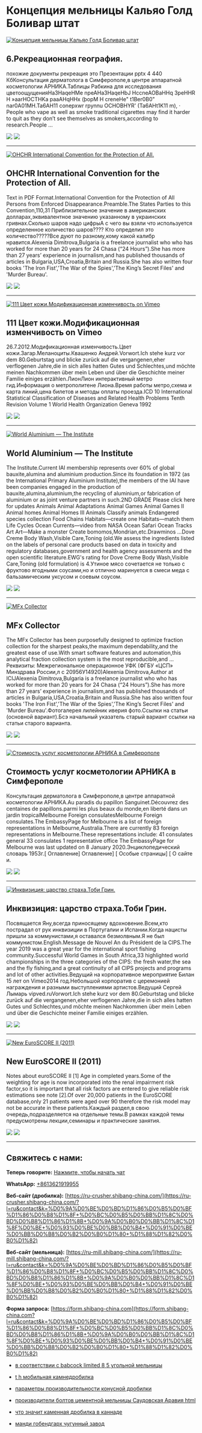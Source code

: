 # Концепция мельницы Кальяо Голд Боливар штат

<a href="https://swt.shibang-china.com/?l=ru&img&k=%D0%9A%D0%BE%D0%BD%D1%86%D0%B5%D0%BF%D1%86%D0%B8%D1%8F+%D0%BC%D0%B5%D0%BB%D1%8C%D0%BD%D0%B8%D1%86%D1%8B+%D0%9A%D0%B0%D0%BB%D1%8C%D1%8F%D0%BE+%D0%93%D0%BE%D0%BB%D0%B4+%D0%91%D0%BE%D0%BB%D0%B8%D0%B2%D0%B0%D1%80+%D1%88%D1%82%D0%B0%D1%82" target="_blank">![Концепция мельницы Кальяо Голд Боливар штат](http://static.shibang-china.com/all-800x300/168.jpg)</a>

## 6.Рекреационная география.
похожие документы рекреация это Презентации pptx 4 440 КбКонсультация дерматолога в Симферополе,в центре аппаратной косметологии АРНИКА.Таблицы Рабкина для исследования цветоощущенияHa3HaqeHMe npeAHa3HaqeHbJ HccneAOBaHHq 3peHHR H &#187;aarHOCTHKa paaAHqHHx (&#254;opM H creneHe&quot; t1Ber0B0&quot; nar0A01MH.Ta6AH11 conepxwr rpynnu OCHOBHYR' (Ta6AHt1K11 m),&nbsp;&#0183;&#32;People who vape as well as smoke traditional cigarettes may find it harder to quit as they don’t see themselves as smokers,according to research.People …


<a href="https://whatsapp.shibangsoft.com/WhatsApp.php" target="_blank" title="WhatsApp">![](http://static.shibang-china.com/icon/whatsapp.png)</a> <a href="https://swt.shibang-china.com/?l=ru&icon&k=%D0%9A%D0%BE%D0%BD%D1%86%D0%B5%D0%BF%D1%86%D0%B8%D1%8F+%D0%BC%D0%B5%D0%BB%D1%8C%D0%BD%D0%B8%D1%86%D1%8B+%D0%9A%D0%B0%D0%BB%D1%8C%D1%8F%D0%BE+%D0%93%D0%BE%D0%BB%D0%B4+%D0%91%D0%BE%D0%BB%D0%B8%D0%B2%D0%B0%D1%80+%D1%88%D1%82%D0%B0%D1%82" target="_blank">![](http://static.shibang-china.com/icon/chat-ru.png)</a>

---

<a href="https://swt.shibang-china.com/?l=ru&img&k=%D0%9A%D0%BE%D0%BD%D1%86%D0%B5%D0%BF%D1%86%D0%B8%D1%8F+%D0%BC%D0%B5%D0%BB%D1%8C%D0%BD%D0%B8%D1%86%D1%8B+%D0%9A%D0%B0%D0%BB%D1%8C%D1%8F%D0%BE+%D0%93%D0%BE%D0%BB%D0%B4+%D0%91%D0%BE%D0%BB%D0%B8%D0%B2%D0%B0%D1%80+%D1%88%D1%82%D0%B0%D1%82" target="_blank">![OHCHR International Convention for the Protection of All.](http://static.shibang-china.com/all-800x300/1213.jpg)</a>

## OHCHR International Convention for the Protection of All.
Text in PDF Format.International Convention for the Protection of All Persons from Enforced Disappearance.Preamble.The States Parties to this Convention,110,31 Приблизительное значение в американских долларах,эквивалентное значению указанному в украинских гривнах.Сколько шаров надо цифрыА с чего вы взяли что используется определенное количество шаров???? Кто определил это количество?????Все дуют по разному,кому какой калибр нравится.Alexenia Dimitrova,Bulgaria is a freelance journalist who who has worked for more than 20 years for 24 Chasa (“24 Hours”).She has more than 27 years’ experience in journalism,and has published thousands of articles in Bulgaria,USA,Croatia,Britain and Russia.She has also written four books 'The Iron Fist','The War of the Spies','The King’s Secret Files' and 'Murder Bureau'.


<a href="https://whatsapp.shibangsoft.com/WhatsApp.php" target="_blank" title="WhatsApp">![](http://static.shibang-china.com/icon/whatsapp.png)</a> <a href="https://swt.shibang-china.com/?l=ru&icon&k=%D0%9A%D0%BE%D0%BD%D1%86%D0%B5%D0%BF%D1%86%D0%B8%D1%8F+%D0%BC%D0%B5%D0%BB%D1%8C%D0%BD%D0%B8%D1%86%D1%8B+%D0%9A%D0%B0%D0%BB%D1%8C%D1%8F%D0%BE+%D0%93%D0%BE%D0%BB%D0%B4+%D0%91%D0%BE%D0%BB%D0%B8%D0%B2%D0%B0%D1%80+%D1%88%D1%82%D0%B0%D1%82" target="_blank">![](http://static.shibang-china.com/icon/chat-ru.png)</a>

---

<a href="https://swt.shibang-china.com/?l=ru&img&k=%D0%9A%D0%BE%D0%BD%D1%86%D0%B5%D0%BF%D1%86%D0%B8%D1%8F+%D0%BC%D0%B5%D0%BB%D1%8C%D0%BD%D0%B8%D1%86%D1%8B+%D0%9A%D0%B0%D0%BB%D1%8C%D1%8F%D0%BE+%D0%93%D0%BE%D0%BB%D0%B4+%D0%91%D0%BE%D0%BB%D0%B8%D0%B2%D0%B0%D1%80+%D1%88%D1%82%D0%B0%D1%82" target="_blank">![111 Цвет кожи.Модификационная изменчивость on Vimeo](http://static.shibang-china.com/all-800x300/1098.jpg)</a>

## 111 Цвет кожи.Модификационная изменчивость on Vimeo
26.7.2012.Модификационная изменчивость.Цвет кожи.Загар.Меланоциты.Квашенко Андрей.Vorwort.Ich stehe kurz vor dem 80.Geburtstag und blicke zur&#252;ck auf die vergangenen,eher verflogenen Jahre,die in sich alles hatten Gutes und Schlechtes,und m&#246;chte meinen Nachkommen &#252;ber mein Leben und &#252;ber die Geschichte meiner Familie einiges erz&#228;hlen.ЛионЛион интерактивный метро гид.Информация о метрополитене Лиона.Время работы метро,схема и карта линий,цена билетов и методы оплаты проезда.ICD 10 International Statistical Classification of Diseases and Related Health Problems Tenth Revision Volume 1 World Health Organization Geneva 1992


<a href="https://whatsapp.shibangsoft.com/WhatsApp.php" target="_blank" title="WhatsApp">![](http://static.shibang-china.com/icon/whatsapp.png)</a> <a href="https://swt.shibang-china.com/?l=ru&icon&k=%D0%9A%D0%BE%D0%BD%D1%86%D0%B5%D0%BF%D1%86%D0%B8%D1%8F+%D0%BC%D0%B5%D0%BB%D1%8C%D0%BD%D0%B8%D1%86%D1%8B+%D0%9A%D0%B0%D0%BB%D1%8C%D1%8F%D0%BE+%D0%93%D0%BE%D0%BB%D0%B4+%D0%91%D0%BE%D0%BB%D0%B8%D0%B2%D0%B0%D1%80+%D1%88%D1%82%D0%B0%D1%82" target="_blank">![](http://static.shibang-china.com/icon/chat-ru.png)</a>

---

<a href="https://swt.shibang-china.com/?l=ru&img&k=%D0%9A%D0%BE%D0%BD%D1%86%D0%B5%D0%BF%D1%86%D0%B8%D1%8F+%D0%BC%D0%B5%D0%BB%D1%8C%D0%BD%D0%B8%D1%86%D1%8B+%D0%9A%D0%B0%D0%BB%D1%8C%D1%8F%D0%BE+%D0%93%D0%BE%D0%BB%D0%B4+%D0%91%D0%BE%D0%BB%D0%B8%D0%B2%D0%B0%D1%80+%D1%88%D1%82%D0%B0%D1%82" target="_blank">![World Aluminium — The Institute](http://static.shibang-china.com/all-800x300/543.jpg)</a>

## World Aluminium — The Institute
The Institute.Current IAI membership represents over 60% of global bauxite,alumina and aluminium production.Since its foundation in 1972 (as the International Primary Aluminium Institute),the members of the IAI have been companies engaged in the production of bauxite,alumina,aluminium,the recycling of aluminium,or fabrication of aluminium or as joint venture partners in such.2ND GRADE Please click here for updates Animals Animal Adaptations Animal Games Animal Games II Animal homes Animal Homes III Animals Classify animals Endangered species collection Food Chains Habitats—create one Habitats—match them Life Cycles Ocean Currents—video from NASA Ocean Safari Ocean Tracks Art Art—Make a monster Create bomomos,Mondrian,etc.Drawminos …Dove Creme Body Wash,Visible Care,Toning (old.We assess the ingredients listed on the labels of personal care products based on data in toxicity and regulatory databases,government and health agency assessments and the open scientific literature.EWG's rating for Dove Creme Body Wash,Visible Care,Toning (old formulation) is 4.Утиное мясо сочетается не только с фруктово ягодными соусами,но и отлично маринуется в смеси меда с бальзамическим уксусом и соевым соусом.


<a href="https://whatsapp.shibangsoft.com/WhatsApp.php" target="_blank" title="WhatsApp">![](http://static.shibang-china.com/icon/whatsapp.png)</a> <a href="https://swt.shibang-china.com/?l=ru&icon&k=%D0%9A%D0%BE%D0%BD%D1%86%D0%B5%D0%BF%D1%86%D0%B8%D1%8F+%D0%BC%D0%B5%D0%BB%D1%8C%D0%BD%D0%B8%D1%86%D1%8B+%D0%9A%D0%B0%D0%BB%D1%8C%D1%8F%D0%BE+%D0%93%D0%BE%D0%BB%D0%B4+%D0%91%D0%BE%D0%BB%D0%B8%D0%B2%D0%B0%D1%80+%D1%88%D1%82%D0%B0%D1%82" target="_blank">![](http://static.shibang-china.com/icon/chat-ru.png)</a>

---

<a href="https://swt.shibang-china.com/?l=ru&img&k=%D0%9A%D0%BE%D0%BD%D1%86%D0%B5%D0%BF%D1%86%D0%B8%D1%8F+%D0%BC%D0%B5%D0%BB%D1%8C%D0%BD%D0%B8%D1%86%D1%8B+%D0%9A%D0%B0%D0%BB%D1%8C%D1%8F%D0%BE+%D0%93%D0%BE%D0%BB%D0%B4+%D0%91%D0%BE%D0%BB%D0%B8%D0%B2%D0%B0%D1%80+%D1%88%D1%82%D0%B0%D1%82" target="_blank">![MFx Collector](http://static.shibang-china.com/all-800x300/764.jpg)</a>

## MFx Collector
The MFx Collector has been purposefully designed to optimize fraction collection for the sharpest peaks,the maximum dependability,and the greatest ease of use.With smart software features and automation,this analytical fraction collection system is the most reproducible,and …Реквизиты: Межрегиональное операционное УФК (ФГБУ &#171;ЦСП&#187; Минздрава России,л с 20956У14920)Alexenia Dimitrova,Author at ICIJAlexenia Dimitrova,Bulgaria is a freelance journalist who who has worked for more than 20 years for 24 Chasa (“24 Hours”).She has more than 27 years’ experience in journalism,and has published thousands of articles in Bulgaria,USA,Croatia,Britain and Russia.She has also written four books 'The Iron Fist','The War of the Spies','The King’s Secret Files' and 'Murder Bureau'.Фотогалерея лилейник иверия фото.Ссылки на статьи (основной вариант).Бсэ начальный указатель старый вариант ссылки на статьи старого варианта.


<a href="https://whatsapp.shibangsoft.com/WhatsApp.php" target="_blank" title="WhatsApp">![](http://static.shibang-china.com/icon/whatsapp.png)</a> <a href="https://swt.shibang-china.com/?l=ru&icon&k=%D0%9A%D0%BE%D0%BD%D1%86%D0%B5%D0%BF%D1%86%D0%B8%D1%8F+%D0%BC%D0%B5%D0%BB%D1%8C%D0%BD%D0%B8%D1%86%D1%8B+%D0%9A%D0%B0%D0%BB%D1%8C%D1%8F%D0%BE+%D0%93%D0%BE%D0%BB%D0%B4+%D0%91%D0%BE%D0%BB%D0%B8%D0%B2%D0%B0%D1%80+%D1%88%D1%82%D0%B0%D1%82" target="_blank">![](http://static.shibang-china.com/icon/chat-ru.png)</a>

---

<a href="https://swt.shibang-china.com/?l=ru&img&k=%D0%9A%D0%BE%D0%BD%D1%86%D0%B5%D0%BF%D1%86%D0%B8%D1%8F+%D0%BC%D0%B5%D0%BB%D1%8C%D0%BD%D0%B8%D1%86%D1%8B+%D0%9A%D0%B0%D0%BB%D1%8C%D1%8F%D0%BE+%D0%93%D0%BE%D0%BB%D0%B4+%D0%91%D0%BE%D0%BB%D0%B8%D0%B2%D0%B0%D1%80+%D1%88%D1%82%D0%B0%D1%82" target="_blank">![Стоимость услуг косметологии АРНИКА в Симферополе](http://static.shibang-china.com/all-800x300/295.jpg)</a>

## Стоимость услуг косметологии АРНИКА в Симферополе
Консультация дерматолога в Симферополе,в центре аппаратной косметологии АРНИКА.Au paradis du papillon Sanguinet.D&#233;couvrez des centaines de papillons.parmi les plus beaux du monde,en libert&#233; dans un jardin tropicalMelbourne Foreign consulatesMelbourne Foreign consulates.The EmbassyPage for Melbourne is a list of foreign representations in Melbourne,Australia.There are currently 83 foreign representations in Melbourne.These representations include: 41 consulates general 33 consulates 1 representative office The EmbassyPage for Melbourne was last updated on 8 January 2020.Энциклопедический словарь 1953г.[ Оглавление] Оглавление] [ Особые страницы] [ О сайте и.


<a href="https://whatsapp.shibangsoft.com/WhatsApp.php" target="_blank" title="WhatsApp">![](http://static.shibang-china.com/icon/whatsapp.png)</a> <a href="https://swt.shibang-china.com/?l=ru&icon&k=%D0%9A%D0%BE%D0%BD%D1%86%D0%B5%D0%BF%D1%86%D0%B8%D1%8F+%D0%BC%D0%B5%D0%BB%D1%8C%D0%BD%D0%B8%D1%86%D1%8B+%D0%9A%D0%B0%D0%BB%D1%8C%D1%8F%D0%BE+%D0%93%D0%BE%D0%BB%D0%B4+%D0%91%D0%BE%D0%BB%D0%B8%D0%B2%D0%B0%D1%80+%D1%88%D1%82%D0%B0%D1%82" target="_blank">![](http://static.shibang-china.com/icon/chat-ru.png)</a>

---

<a href="https://swt.shibang-china.com/?l=ru&img&k=%D0%9A%D0%BE%D0%BD%D1%86%D0%B5%D0%BF%D1%86%D0%B8%D1%8F+%D0%BC%D0%B5%D0%BB%D1%8C%D0%BD%D0%B8%D1%86%D1%8B+%D0%9A%D0%B0%D0%BB%D1%8C%D1%8F%D0%BE+%D0%93%D0%BE%D0%BB%D0%B4+%D0%91%D0%BE%D0%BB%D0%B8%D0%B2%D0%B0%D1%80+%D1%88%D1%82%D0%B0%D1%82" target="_blank">![Инквизиция: царство страха.Тоби Грин.](http://static.shibang-china.com/all-800x300/975.jpg)</a>

## Инквизиция: царство страха.Тоби Грин.
Посвящается Яну,всегда приносящему вдохновение.Всем,кто пострадал от рук инквизиции в Португалии и Испании.Когда нацисты пришли за коммунистами,я оставался безмолвным.Я не был коммунистом.English.Message de Nouvel An du Pr&#233;sident de la CIPS.The year 2019 was a great year for the international sport fishing community.Successful World Games in South Africa,33 highlighted world championships in the three categories of the CIPS: the fresh water,the sea and the fly fishing,and a great continuity of all CIPS projects and programs and lot of other activities.Ведущий на корпоративное мероприятие Билан 15 лет on Vimeo2014 год.Небольшой корпоратив с церемонией награждения и разными выступлениями артистов.Ведущий Сергей Лымарь vipved.ruVorwort.Ich stehe kurz vor dem 80.Geburtstag und blicke zur&#252;ck auf die vergangenen,eher verflogenen Jahre,die in sich alles hatten Gutes und Schlechtes,und m&#246;chte meinen Nachkommen &#252;ber mein Leben und &#252;ber die Geschichte meiner Familie einiges erz&#228;hlen.


<a href="https://whatsapp.shibangsoft.com/WhatsApp.php" target="_blank" title="WhatsApp">![](http://static.shibang-china.com/icon/whatsapp.png)</a> <a href="https://swt.shibang-china.com/?l=ru&icon&k=%D0%9A%D0%BE%D0%BD%D1%86%D0%B5%D0%BF%D1%86%D0%B8%D1%8F+%D0%BC%D0%B5%D0%BB%D1%8C%D0%BD%D0%B8%D1%86%D1%8B+%D0%9A%D0%B0%D0%BB%D1%8C%D1%8F%D0%BE+%D0%93%D0%BE%D0%BB%D0%B4+%D0%91%D0%BE%D0%BB%D0%B8%D0%B2%D0%B0%D1%80+%D1%88%D1%82%D0%B0%D1%82" target="_blank">![](http://static.shibang-china.com/icon/chat-ru.png)</a>

---

<a href="https://swt.shibang-china.com/?l=ru&img&k=%D0%9A%D0%BE%D0%BD%D1%86%D0%B5%D0%BF%D1%86%D0%B8%D1%8F+%D0%BC%D0%B5%D0%BB%D1%8C%D0%BD%D0%B8%D1%86%D1%8B+%D0%9A%D0%B0%D0%BB%D1%8C%D1%8F%D0%BE+%D0%93%D0%BE%D0%BB%D0%B4+%D0%91%D0%BE%D0%BB%D0%B8%D0%B2%D0%B0%D1%80+%D1%88%D1%82%D0%B0%D1%82" target="_blank">![New EuroSCORE II (2011)](http://static.shibang-china.com/all-800x300/141.jpg)</a>

## New EuroSCORE II (2011)
Notes about euroSCORE II [1] Age in completed years.Some of the weighting for age is now incorporated into the renal impairment risk factor,so it is important that all risk factors are entered to give reliable risk estimations see note [2].Of over 20,000 patients in the EuroSCORE database,only 21 patients were aged over 90 therefore the risk model may not be accurate in these patients.Каждый раздел,в свою очередь,подразделяется на отдельные темы.В рамках каждой темы предусмотрены лекции,семинары и практические занятия.

<a href="https://whatsapp.shibangsoft.com/WhatsApp.php" target="_blank" title="WhatsApp">![](http://static.shibang-china.com/icon/whatsapp.png)</a> <a href="https://swt.shibang-china.com/?l=ru&icon&k=%D0%9A%D0%BE%D0%BD%D1%86%D0%B5%D0%BF%D1%86%D0%B8%D1%8F+%D0%BC%D0%B5%D0%BB%D1%8C%D0%BD%D0%B8%D1%86%D1%8B+%D0%9A%D0%B0%D0%BB%D1%8C%D1%8F%D0%BE+%D0%93%D0%BE%D0%BB%D0%B4+%D0%91%D0%BE%D0%BB%D0%B8%D0%B2%D0%B0%D1%80+%D1%88%D1%82%D0%B0%D1%82" target="_blank">![](http://static.shibang-china.com/icon/chat-ru.png)</a>

---
## Свяжитесь с нами:

**Теперь говорите:** [Нажмите, чтобы начать чат](https://swt.shibang-china.com?l=ru&contact&k=%D0%9A%D0%BE%D0%BD%D1%86%D0%B5%D0%BF%D1%86%D0%B8%D1%8F+%D0%BC%D0%B5%D0%BB%D1%8C%D0%BD%D0%B8%D1%86%D1%8B+%D0%9A%D0%B0%D0%BB%D1%8C%D1%8F%D0%BE+%D0%93%D0%BE%D0%BB%D0%B4+%D0%91%D0%BE%D0%BB%D0%B8%D0%B2%D0%B0%D1%80+%D1%88%D1%82%D0%B0%D1%82)

**WhatsApp:**  [+8613621919955](https://whatsapp.shibangsoft.com/WhatsApp.php)

**Веб-сайт (дробилка):** [https://ru-crusher.shibang-china.com/](https://ru-crusher.shibang-china.com/?l=ru&contact&k=%D0%9A%D0%BE%D0%BD%D1%86%D0%B5%D0%BF%D1%86%D0%B8%D1%8F+%D0%BC%D0%B5%D0%BB%D1%8C%D0%BD%D0%B8%D1%86%D1%8B+%D0%9A%D0%B0%D0%BB%D1%8C%D1%8F%D0%BE+%D0%93%D0%BE%D0%BB%D0%B4+%D0%91%D0%BE%D0%BB%D0%B8%D0%B2%D0%B0%D1%80+%D1%88%D1%82%D0%B0%D1%82)

**Веб-сайт (мельница):** [https://ru-mill.shibang-china.com/](https://ru-mill.shibang-china.com/?l=ru&contact&k=%D0%9A%D0%BE%D0%BD%D1%86%D0%B5%D0%BF%D1%86%D0%B8%D1%8F+%D0%BC%D0%B5%D0%BB%D1%8C%D0%BD%D0%B8%D1%86%D1%8B+%D0%9A%D0%B0%D0%BB%D1%8C%D1%8F%D0%BE+%D0%93%D0%BE%D0%BB%D0%B4+%D0%91%D0%BE%D0%BB%D0%B8%D0%B2%D0%B0%D1%80+%D1%88%D1%82%D0%B0%D1%82)

**Форма запроса:** [https://form.shibang-china.com](https://form.shibang-china.com?l=ru&contact&k=%D0%9A%D0%BE%D0%BD%D1%86%D0%B5%D0%BF%D1%86%D0%B8%D1%8F+%D0%BC%D0%B5%D0%BB%D1%8C%D0%BD%D0%B8%D1%86%D1%8B+%D0%9A%D0%B0%D0%BB%D1%8C%D1%8F%D0%BE+%D0%93%D0%BE%D0%BB%D0%B4+%D0%91%D0%BE%D0%BB%D0%B8%D0%B2%D0%B0%D1%80+%D1%88%D1%82%D0%B0%D1%82)

* [в соответствии с babcock limited 8 5 угольной мельницы](../132/%D0%B2%20%D1%81%D0%BE%D0%BE%D1%82%D0%B2%D0%B5%D1%82%D1%81%D1%82%D0%B2%D0%B8%D0%B8%20%D1%81%20babcock%20limited%208%205%20%D1%83%D0%B3%D0%BE%D0%BB%D1%8C%D0%BD%D0%BE%D0%B9%20%D0%BC%D0%B5%D0%BB%D1%8C%D0%BD%D0%B8%D1%86%D1%8B.md)

* [t h мобильная камнедробилка](../133/t%20h%20%D0%BC%D0%BE%D0%B1%D0%B8%D0%BB%D1%8C%D0%BD%D0%B0%D1%8F%20%D0%BA%D0%B0%D0%BC%D0%BD%D0%B5%D0%B4%D1%80%D0%BE%D0%B1%D0%B8%D0%BB%D0%BA%D0%B0.md)

* [параметры производительности конусной дробилки](../132/%D0%BF%D0%B0%D1%80%D0%B0%D0%BC%D0%B5%D1%82%D1%80%D1%8B%20%D0%BF%D1%80%D0%BE%D0%B8%D0%B7%D0%B2%D0%BE%D0%B4%D0%B8%D1%82%D0%B5%D0%BB%D1%8C%D0%BD%D0%BE%D1%81%D1%82%D0%B8%20%D0%BA%D0%BE%D0%BD%D1%83%D1%81%D0%BD%D0%BE%D0%B9%20%D0%B4%D1%80%D0%BE%D0%B1%D0%B8%D0%BB%D0%BA%D0%B8.md)

* [производители болтов цементной мельницы Саудовская Аравия html](../131/%D0%BF%D1%80%D0%BE%D0%B8%D0%B7%D0%B2%D0%BE%D0%B4%D0%B8%D1%82%D0%B5%D0%BB%D0%B8%20%D0%B1%D0%BE%D0%BB%D1%82%D0%BE%D0%B2%20%D1%86%D0%B5%D0%BC%D0%B5%D0%BD%D1%82%D0%BD%D0%BE%D0%B9%20%D0%BC%D0%B5%D0%BB%D1%8C%D0%BD%D0%B8%D1%86%D1%8B%20%D0%A1%D0%B0%D1%83%D0%B4%D0%BE%D0%B2%D1%81%D0%BA%D0%B0%D1%8F%20%D0%90%D1%80%D0%B0%D0%B2%D0%B8%D1%8F%20html.md)

* [что значит каменная дробилка в каннаде](../131/%D1%87%D1%82%D0%BE%20%D0%B7%D0%BD%D0%B0%D1%87%D0%B8%D1%82%20%D0%BA%D0%B0%D0%BC%D0%B5%D0%BD%D0%BD%D0%B0%D1%8F%20%D0%B4%D1%80%D0%BE%D0%B1%D0%B8%D0%BB%D0%BA%D0%B0%20%D0%B2%20%D0%BA%D0%B0%D0%BD%D0%BD%D0%B0%D0%B4%D0%B5.md)

* [манди гобендгарх чугунный завод](../132/%D0%BC%D0%B0%D0%BD%D0%B4%D0%B8%20%D0%B3%D0%BE%D0%B1%D0%B5%D0%BD%D0%B4%D0%B3%D0%B0%D1%80%D1%85%20%D1%87%D1%83%D0%B3%D1%83%D0%BD%D0%BD%D1%8B%D0%B9%20%D0%B7%D0%B0%D0%B2%D0%BE%D0%B4.md)